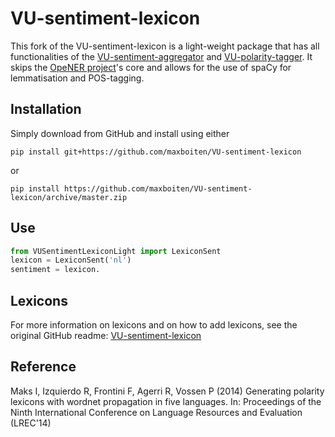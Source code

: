 VU-sentiment-lexicon
====================

This fork of the VU-sentiment-lexicon is a light-weight package that has all functionalities of the 
[VU-sentiment-aggregator](https://github.com/opener-project/VU-sentiment-aggregator-lite_NL_kernel) and 
[VU-polarity-tagger](https://github.com/opener-project/polarity-tagger). It skips the 
[OpeNER project](https://github.com/opener-project)'s core and allows for the use of spaCy for lemmatisation
and POS-tagging.

Installation
-------------
Simply download from GitHub and install using either

```shell
pip install git+https://github.com/maxboiten/VU-sentiment-lexicon
```

or 

```shell
pip install https://github.com/maxboiten/VU-sentiment-lexicon/archive/master.zip
```

Use
----------
```python
from VUSentimentLexiconLight import LexiconSent
lexicon = LexiconSent('nl')
sentiment = lexicon.
```

Lexicons
----------
For more information on lexicons and on how to add lexicons, see the original GitHub readme: 
[VU-sentiment-lexicon](https://github.com/opener-project/VU-sentiment-lexicon)

Reference
----------
Maks I, Izquierdo R, Frontini F, Agerri R, Vossen P (2014) Generating polarity
lexicons with wordnet propagation in five languages. In: Proceedings of the Ninth
International Conference on Language Resources and Evaluation (LREC'14)
